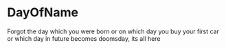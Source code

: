 # DayOfName
Forgot the day which you were born or on which day you buy your first car or which day in future becomes doomsday, its all here
